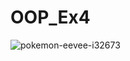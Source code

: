 # OOP_Ex4


![pokemon-eevee-i32673](https://user-images.githubusercontent.com/86705118/148672730-90391a6a-5d3e-4313-a831-4eaad38ce107.jpg)
